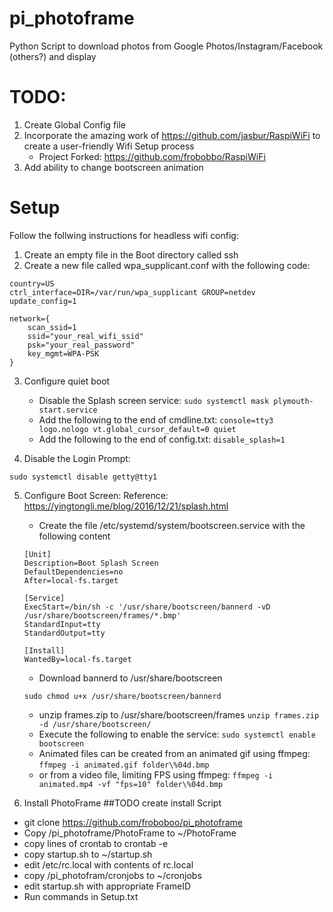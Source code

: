 # pi_photoframe
Python Script to download photos from Google Photos/Instagram/Facebook (others?) and display

# TODO:
1) Create Global Config file
2) Incorporate the amazing work of https://github.com/jasbur/RaspiWiFi to create a user-friendly Wifi Setup process
   - Project Forked: https://github.com/frobobbo/RaspiWiFi
3) Add ability to change bootscreen animation

# Setup
Follow the follwing instructions for headless wifi config:
1) Create an empty file in the Boot directory called ssh
2) Create a new file called wpa_supplicant.conf with the following code:
```
country=US
ctrl_interface=DIR=/var/run/wpa_supplicant GROUP=netdev
update_config=1

network={
    scan_ssid=1
    ssid="your_real_wifi_ssid"
    psk="your_real_password"
    key_mgmt=WPA-PSK
}
```
3) Configure quiet boot
    - Disable the Splash screen service:
    ```sudo systemctl mask plymouth-start.service```
    - Add the following to the end of cmdline.txt:
    ```console=tty3 logo.nologo vt.global_cursor_default=0 quiet```
    - Add the following to the end of config.txt:
    ```disable_splash=1```

4) Disable the Login Prompt:
```
sudo systemctl disable getty@tty1
```
5) Configure Boot Screen:
    Reference: https://yingtongli.me/blog/2016/12/21/splash.html
    - Create the file /etc/systemd/system/bootscreen.service with the following content
    ``` 
    [Unit]
    Description=Boot Splash Screen
    DefaultDependencies=no
    After=local-fs.target

    [Service]
    ExecStart=/bin/sh -c '/usr/share/bootscreen/bannerd -vD /usr/share/bootscreen/frames/*.bmp'
    StandardInput=tty
    StandardOutput=tty

    [Install]
    WantedBy=local-fs.target
    ```
    - Download bannerd to /usr/share/bootscreen
    ```
    sudo chmod u+x /usr/share/bootscreen/bannerd
    ```
    - unzip frames.zip to /usr/share/bootscreen/frames
    ```unzip frames.zip -d /usr/share/bootscreen/```
    - Execute the following to enable the service:
    ```sudo systemctl enable bootscreen```
    - Animated files can be created from an animated gif using ffmpeg:
    ```ffmpeg -i animated.gif folder\%04d.bmp```
    - or from a video file, limiting FPS using ffmpeg:
    ```ffmpeg -i animated.mp4 -vf "fps=10" folder\%04d.bmp```

6) Install PhotoFrame
 ##TODO create install Script
 - git clone https://github.com/froboboo/pi_photoframe
 - Copy /pi_photoframe/PhotoFrame to ~/PhotoFrame
 - copy lines of crontab to crontab -e
 - copy startup.sh to ~/startup.sh
 - edit /etc/rc.local with contents of rc.local
 - copy /pi_photofram/cronjobs to ~/cronjobs
 - edit startup.sh with appropriate FrameID
 - Run commands in Setup.txt
 
